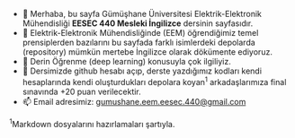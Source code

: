 - 👋 Merhaba, bu sayfa Gümüşhane Üniversitesi Elektrik-Elektronik Mühendisliği **EESEC 440 Mesleki İngilizce** dersinin sayfasıdır. 
- 👀 Elektrik-Elektronik Mühendisliğinde (EEM) öğrendiğimiz temel prensiplerden bazılarını bu sayfada farklı isimlerdeki depolarda (repository) mümkün mertebe İngilizce olarak dökümente ediyoruz.
- 🌱 Derin Öğrenme (deep learning) konusuyla çok ilgiliyiz.
- 💞️ Dersimizde github hesabı açıp, derste yazdığımız kodları kendi hesaplarında kendi oluşturdukları depolara koyan<sup>1</sup> arkadaşlarımıza final sınavında +20 puan verilecektir.
- 📫 Email adresimiz: gumushane.eem.eesec.440@gmail.com

<sup>1</sup>Markdown dosyalarını hazırlamaları şartıyla.
<!---
gumushane-eem-eesec-440/gumushane-eem-eesec-440 is a ✨ special ✨ repository because its `README.md` (this file) appears on your GitHub profile.
You can click the Preview link to take a look at your changes.
--->
